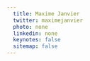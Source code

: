 ```yaml
---
  title: Maxime Janvier
  twitter: maximejanvier
  photo: none
  linkedin: none
  keynotes: false
  sitemap: false
---
```

